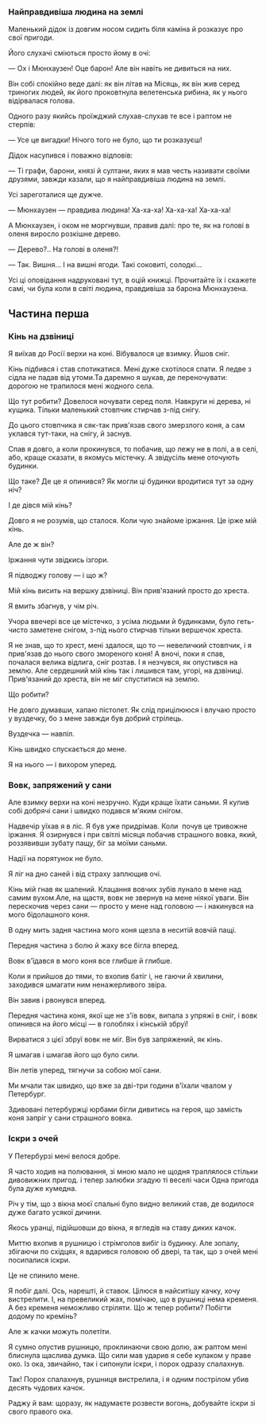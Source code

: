 ### Найправдивіша людина на землі

Маленький дідок із довгим носом сидить біля каміна й розказує про свої пригоди.

Його слухачі сміються просто йому в очі:

— Ох і Мюнхаузен!
Оце барон!
Але він навіть не дивиться на них.

Він собі спокійно веде далі: як він літав на Місяць, як він жив серед триногих людей, як його проковтнула велетенська рибина, як у нього відірвалася голова.

Одного разу якийсь проїжджий слухав-слухав те все і раптом не стерпів:

— Усе це вигадки!
Нічого того не було, що ти розказуєш!

Дідок насупився і поважно відповів:

— Ті графи, барони, князі й султани, яких я мав честь називати своїми друзями, завжди казали, що я найправдивіша людина на землі.

Усі зареготалися ще дужче.

— Мюнхаузен — правдива людина!
Ха-ха-ха!
Ха-ха-ха!
Ха-ха-ха!

А Мюнхаузен, і оком не моргнувши, правив далі: про те, як на голові в оленя виросло розкішне дерево.

— Дерево?..
На голові в оленя?!

— Так.
Вишня...
І на вишні ягоди.
Такі соковиті, солодкі...

Усі ці оповідання надруковані тут, в оцій книжці.
Прочитайте їх і скажете самі, чи була коли в світі людина, правдивіша за барона Мюнхаузена.

## Частина перша

### Кінь на дзвіниці

Я виїхав до Росії верхи на коні.
Вібувалося це взимку.
Йшов сніг.

Кінь підбився і став спотикатися.
Мені дуже схотілося спати.
Я ледве з сідла не падав від утоми.Та даремно я шукав, де переночувати: дорогою не трапилося мені жодного села.

Що тут робити?
Довелося ночувати серед поля.
Навкруги ні дерева, ні кущика.
Тільки маленький стовпчик стирчав з-під снігу.

До цього стовпчика я сяк-так прив'язав свого змерзлого коня, а сам уклався тут-таки, на снігу, й заснув.

Спав я довго, а коли прокинувся, то побачив, що лежу не в полі, а в селі, або, краще сказати, в якомусь містечку.
А звідусіль мене оточують будинки.

Що таке?
Де це я опинився?
Як могли ці будинки вродитися тут за одну ніч?

І де дівся мій кінь?

Довго я не розумів, що сталося.
Коли чую знайоме іржання.
Це ірже мій кінь.

Але де ж він?

Іржання чути звідкись ізгори.

Я підводжу голову — і що ж?

Мій кінь висить на вершку дзвіниці.
Він прив'язаний просто до хреста.

Я вмить збагнув, у чім річ.

Учора ввечері все це містечко, з усіма людьми й будинками, було геть-чисто заметене снігом, з-під нього стирчав тільки вершечок хреста.

Я не знав, що то хрест, мені здалося, що то — невеличкий стовпчик, і я прив'язав до нього свого змореного коня!
А вночі, поки я спав, почалася велика відлига, сніг розтав.
І я незчувся, як опустився на землю.
Але сердешний мій кінь так і лишився там, угорі, на дзвіниці.
Прив'язаний до хреста, він не міг спуститися на землю.

Що робити?

Не довго думавши, хапаю пістолет. 
Як слід прицілююся і влучаю просто у вуздечку, бо з мене завжди був добрий стрілець.

Вуздечка — навпіл.

Кінь швидко спускається до мене.

Я на нього — і вихором уперед.

### Вовк, запряжений у сани

Але взимку верхи на коні незручно. 
Куди краще їхати саньми.
Я купив собі добрячі сани і швидко подався м'яким снігом.

Надвечір уїхав я в ліс.
Я був уже придрімав.
Коли  почув це тривожне іржання.
Я озирнувся і при світлі місяця побачив страшного вовка, який, роззявивши зубату пащу, біг за моїми саньми.

Надії на порятунок не було.

Я ліг на дно саней і від страху заплющив очі.

Кінь мій гнав як шалений.
Клацання вовчих зубів лунало в мене над самим вухом.Але, на щастя, вовк не звернув на мене ніякої уваги.
Він перескочив через сани — просто у мене над головою — і накинувся на мого бідолашного коня.

В одну мить задня частина мого коня щезла в неситій вовчій пащі.

Передня частина з болю й жаху все бігла вперед.

Вовк в'їдався в мого коня все глибше й глибше.

Коли я прийшов до тями, то вхопив батіг і, не гаючи й хвилини, заходився шмагати ним ненажерливого звіра.

Він завив і рвонувся вперед.

Передня частина коня, якої ще не з'їв вовк, випала з упряжі в сніг, і вовк опинився на його місці — в голоблях і кінській збруї!

Вирватися з цієї збруї вовк не міг. 
Він був запряжений, як кінь.

Я шмагав і шмагав його що було сили.

Він летів уперед, тягнучи за собою мої сани.

Ми мчали так швидко, що вже за дві-три години в'їхали чвалом у Петербург.

Здивовані петербуржці юрбами бігли дивитись на героя, що замість коня запріг у сани страшного вовка.

### Іскри з очей

У Петербурзі мені велося добре.

Я часто ходив на полювання, зі мною мало не щодня траплялося стільки дивовижних пригод.
і тепер залюбки згадую ті веселі часи
Одна пригода була дуже кумедна.

Річ у тім, що з вікна моєї спальні було видно великий став, де водилося дуже багато усякої дичини.

Якось уранці, підійшовши до вікна, я вгледів на ставу диких качок.

Миттю вхопив я рушницю і стрімголов вибіг із будинку.
Але зопалу, збігаючи по східцях, я вдарився головою об двері, та так, що з очей мені посипалися іскри.

Це не спинило мене.

Я побіг далі.
Ось, нарешті, й ставок.
Цілюся в найситішу качку, хочу вистрелити. 
І, на превеликий жах, помічаю, що в рушниці нема кременя.
А без кременя неможливо стріляти.
Що ж тепер робити?
Побігти додому по кремінь?

Але ж качки можуть полетіти.

Я сумно опустив рушницю, проклинаючи свою долю, аж раптом мені блиснула щаслива думка.
Що сили мав ударив я себе кулаком у праве око.
Із ока, звичайно, так і сипонули іскри, і порох одразу спалахнув.

Так!
Порох спалахнув, рушниця вистрелила, і я одним пострілом убив десять чудових качок.

Раджу й вам: щоразу, як надумаєте розвести вогонь, добувайте іскри зі свого правого ока.
